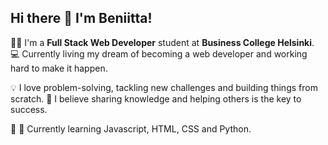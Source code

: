 ## Hi there 👋 I'm Beniitta!

👩‍💻 I'm a **Full Stack Web Developer** student at **Business College Helsinki**. 💻 Currently living my dream of becoming a web developer and working hard to make it happen.


💡 I love problem-solving, tackling new challenges and building things from scratch. 
🚀 I believe sharing knowledge and helping others is the key to success. 


🐍 🌸 Currently learning Javascript, HTML, CSS and Python. 
